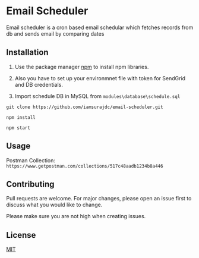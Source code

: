 # Email Scheduler

Email scheduler is a cron based email schedular which fetches records from db and sends email by comparing dates

## Installation

1. Use the package manager [npm](https://docs.npmjs.com/downloading-and-installing-node-js-and-npm) to install npm libraries.

2. Also you have to set up your environmnet file with token for SendGrid and DB credentials.

3. Import schedule DB in MySQL from ```modules\database\schedule.sql``` 

```
git clone https://github.com/iamsurajdc/email-scheduler.git
```
```
npm install
```
```
npm start
```

## Usage

Postman Collection: ```https://www.getpostman.com/collections/517c48aadb1234b8a446```

## Contributing
Pull requests are welcome. For major changes, please open an issue first to discuss what you would like to change.

Please make sure you are not high when creating issues.

## License
[MIT](https://choosealicense.com/licenses/mit/)